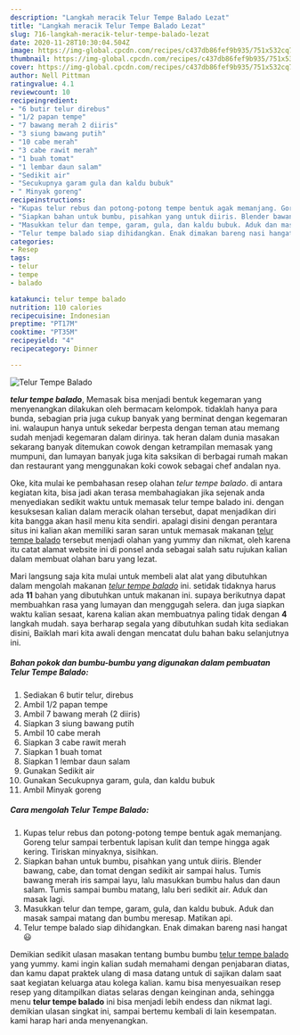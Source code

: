 ```yaml
---
description: "Langkah meracik Telur Tempe Balado Lezat"
title: "Langkah meracik Telur Tempe Balado Lezat"
slug: 716-langkah-meracik-telur-tempe-balado-lezat
date: 2020-11-28T10:30:04.504Z
image: https://img-global.cpcdn.com/recipes/c437db86fef9b935/751x532cq70/telur-tempe-balado-foto-resep-utama.jpg
thumbnail: https://img-global.cpcdn.com/recipes/c437db86fef9b935/751x532cq70/telur-tempe-balado-foto-resep-utama.jpg
cover: https://img-global.cpcdn.com/recipes/c437db86fef9b935/751x532cq70/telur-tempe-balado-foto-resep-utama.jpg
author: Nell Pittman
ratingvalue: 4.1
reviewcount: 10
recipeingredient:
- "6 butir telur direbus"
- "1/2 papan tempe"
- "7 bawang merah 2 diiris"
- "3 siung bawang putih"
- "10 cabe merah"
- "3 cabe rawit merah"
- "1 buah tomat"
- "1 lembar daun salam"
- "Sedikit air"
- "Secukupnya garam gula dan kaldu bubuk"
- " Minyak goreng"
recipeinstructions:
- "Kupas telur rebus dan potong-potong tempe bentuk agak memanjang. Goreng telur sampai terbentuk lapisan kulit dan tempe hingga agak kering. Tiriskan minyaknya, sisihkan."
- "Siapkan bahan untuk bumbu, pisahkan yang untuk diiris. Blender bawang, cabe, dan tomat dengan sedikit air sampai halus. Tumis bawang merah iris sampai layu, lalu masukkan bumbu halus dan daun salam. Tumis sampai bumbu matang, lalu beri sedikit air. Aduk dan masak lagi."
- "Masukkan telur dan tempe, garam, gula, dan kaldu bubuk. Aduk dan masak sampai matang dan bumbu meresap. Matikan api."
- "Telur tempe balado siap dihidangkan. Enak dimakan bareng nasi hangat 😃"
categories:
- Resep
tags:
- telur
- tempe
- balado

katakunci: telur tempe balado 
nutrition: 110 calories
recipecuisine: Indonesian
preptime: "PT17M"
cooktime: "PT35M"
recipeyield: "4"
recipecategory: Dinner

---
```



![Telur Tempe Balado](https://img-global.cpcdn.com/recipes/c437db86fef9b935/751x532cq70/telur-tempe-balado-foto-resep-utama.jpg)

<b><i>telur tempe balado</i></b>, Memasak bisa menjadi bentuk kegemaran yang menyenangkan dilakukan oleh bermacam kelompok. tidaklah hanya para bunda, sebagian pria juga cukup banyak yang berminat dengan kegemaran ini. walaupun hanya untuk sekedar berpesta dengan teman atau memang sudah menjadi kegemaran dalam dirinya. tak heran dalam dunia masakan sekarang banyak ditemukan cowok dengan ketrampilan memasak yang mumpuni, dan lumayan banyak juga kita saksikan di berbagai rumah makan dan restaurant yang menggunakan koki cowok sebagai chef andalan nya.

Oke, kita mulai ke pembahasan resep olahan <i>telur tempe balado</i>. di antara kegiatan kita, bisa jadi akan terasa membahagiakan jika sejenak anda menyediakan sedikit waktu untuk memasak telur tempe balado ini. dengan kesuksesan kalian dalam meracik olahan tersebut, dapat menjadikan diri kita bangga akan hasil menu kita sendiri. apalagi disini dengan perantara situs ini kalian akan memiliki saran saran untuk memasak makanan <u>telur tempe balado</u> tersebut menjadi olahan yang yummy dan nikmat, oleh karena itu catat alamat website ini di ponsel anda sebagai salah satu rujukan kalian dalam membuat olahan baru yang lezat.




Mari langsung saja kita mulai untuk membeli alat alat yang dibutuhkan dalam mengolah makanan <u><i>telur tempe balado</i></u> ini. setidak tidaknya harus ada <b>11</b> bahan yang dibutuhkan untuk makanan ini. supaya berikutnya dapat membuahkan rasa yang lumayan dan menggugah selera. dan juga siapkan waktu kalian sesaat, karena kalian akan membuatnya paling tidak dengan <b>4</b> langkah mudah. saya berharap segala yang dibutuhkan sudah kita sediakan disini, Baiklah mari kita awali dengan mencatat dulu bahan baku selanjutnya ini.

<!--inarticleads1-->

##### Bahan pokok dan bumbu-bumbu yang digunakan dalam pembuatan Telur Tempe Balado:

1. Sediakan 6 butir telur, direbus
1. Ambil 1/2 papan tempe
1. Ambil 7 bawang merah (2 diiris)
1. Siapkan 3 siung bawang putih
1. Ambil 10 cabe merah
1. Siapkan 3 cabe rawit merah
1. Siapkan 1 buah tomat
1. Siapkan 1 lembar daun salam
1. Gunakan Sedikit air
1. Gunakan Secukupnya garam, gula, dan kaldu bubuk
1. Ambil  Minyak goreng




<!--inarticleads2-->

##### Cara mengolah Telur Tempe Balado:

1. Kupas telur rebus dan potong-potong tempe bentuk agak memanjang. Goreng telur sampai terbentuk lapisan kulit dan tempe hingga agak kering. Tiriskan minyaknya, sisihkan.
1. Siapkan bahan untuk bumbu, pisahkan yang untuk diiris. Blender bawang, cabe, dan tomat dengan sedikit air sampai halus. Tumis bawang merah iris sampai layu, lalu masukkan bumbu halus dan daun salam. Tumis sampai bumbu matang, lalu beri sedikit air. Aduk dan masak lagi.
1. Masukkan telur dan tempe, garam, gula, dan kaldu bubuk. Aduk dan masak sampai matang dan bumbu meresap. Matikan api.
1. Telur tempe balado siap dihidangkan. Enak dimakan bareng nasi hangat 😃




Demikian sedikit ulasan masakan tentang bumbu bumbu <u>telur tempe balado</u> yang yummy. kami ingin kalian sudah memahami dengan penjabaran diatas, dan kamu dapat praktek ulang di masa datang untuk di sajikan dalam saat saat kegiatan keluarga atau kolega kalian. kamu bisa menyesuaikan resep resep yang ditampilkan diatas selaras dengan keinginan anda, sehingga menu <b>telur tempe balado</b> ini bisa menjadi lebih endess dan nikmat lagi. demikian ulasan singkat ini, sampai bertemu kembali di lain kesempatan. kami harap hari anda menyenangkan.
